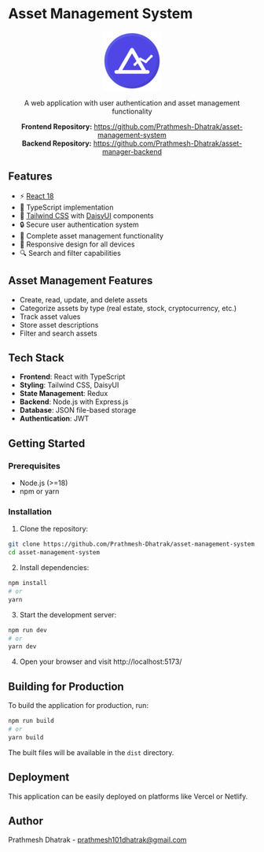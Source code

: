 # Asset Management System

<p align='center'>
  <img src='public/favicon.svg' alt='Asset Management System' width='120'/>
</p>

<p align='center'>
A web application with user authentication and asset management functionality
</p>

<p align='center'>
  <strong>Frontend Repository:</strong> <a href="https://github.com/Prathmesh-Dhatrak/asset-management-system">https://github.com/Prathmesh-Dhatrak/asset-management-system</a><br>
  <strong>Backend Repository:</strong> <a href="https://github.com/Prathmesh-Dhatrak/asset-manager-backend">https://github.com/Prathmesh-Dhatrak/asset-manager-backend</a>
</p>

## Features

- ⚡️ [React 18](https://react.dev/)
- 🦾 TypeScript implementation
- 🎨 [Tailwind CSS](https://tailwindcss.com/) with [DaisyUI](https://daisyui.com/) components
- 🔒 Secure user authentication system
- 💼 Complete asset management functionality
- 📱 Responsive design for all devices
- 🔍 Search and filter capabilities

## Asset Management Features

- Create, read, update, and delete assets
- Categorize assets by type (real estate, stock, cryptocurrency, etc.)
- Track asset values
- Store asset descriptions
- Filter and search assets

## Tech Stack

- **Frontend**: React with TypeScript
- **Styling**: Tailwind CSS, DaisyUI
- **State Management**: Redux
- **Backend**: Node.js with Express.js
- **Database**: JSON file-based storage
- **Authentication**: JWT

## Getting Started

### Prerequisites

- Node.js (>=18)
- npm or yarn

### Installation

1. Clone the repository:

```bash
git clone https://github.com/Prathmesh-Dhatrak/asset-management-system.git
cd asset-management-system
```

2. Install dependencies:

```bash
npm install
# or
yarn
```

3. Start the development server:

```bash
npm run dev
# or
yarn dev
```

4. Open your browser and visit http://localhost:5173/

## Building for Production

To build the application for production, run:

```bash
npm run build
# or
yarn build
```

The built files will be available in the `dist` directory.



## Deployment

This application can be easily deployed on platforms like Vercel or Netlify.

## Author

Prathmesh Dhatrak - [prathmesh101dhatrak@gmail.com](mailto:prathmesh101dhatrak@gmail.com)